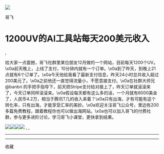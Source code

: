 ![](http://mmbiz.qpic.cn/mmbiz_png/LBrX00GQeicsQIcEZg1UMapobh9KDpNHpFI7CNXVq0Z4zQD6zVia7KGl8iacciaFNPCa3Cic1TKp4h7tYY9doIQ3eRg/300?wx_fmt=png)

哥飞

#  1200UV的AI工具站每天200美元收入

,

给大家一点震撼，哥飞社群里某位朋友12月做的一个网站，目前每天1200个UV。\x0a前天晚上，上线了支付，10分钟内就有一个订单。\x0a到了昨天，到晚上21点就有6个订单了。\x0a今天他给我看了最新支付信息，昨天24小时总共收入超过200美元了。\x0a之前他还一直觉得流量小，不愿意接支付。\x0a在社群大师兄@banbri
的手把手指导下，前天把Stripe支付给对接上了，昨天订单就滚滚来了，今天订单同样滚滚来。\x0a假设每天都有这么多的话，一个月就有6000美金了，人民币4.2万，相当于腾讯T几的收入来着？\x0a只有出海，才有可能有这个转化率，只有出海，才能享受汇率的美妙。\x0a欢迎关注哥飞公众号，里边有200多篇免费教程，跟着教程你也可以做出海网站。\x0a也可以加入哥飞的付费社群，参与更多进阶讨论，学习哥飞小课堂，更快拿到结果。

![](https://mmbiz.qpic.cn/sz_mmbiz_jpg/LBrX00GQeicvLl3EPKBQL6rx85MfibdIEkYxS6NsiclLLWjbSuL7uRhJYTia75UFCaMgldULEjrnpxvuIrHNy4ia9Lw/0?wx_fmt=jpeg)![](https://mmbiz.qpic.cn/sz_mmbiz_jpg/LBrX00GQeicvLl3EPKBQL6rx85MfibdIEkia5lKEia9zmznZuGuHnLNsaJVkuSM0tDuTBPRWicGOqLu3Oashvib6ChPQ/0?wx_fmt=jpeg)![](https://mmbiz.qpic.cn/sz_mmbiz_jpg/LBrX00GQeicvLl3EPKBQL6rx85MfibdIEkr1LOe1zPJVQXC27gJfWafTEwAiaSTCofdDicb0NqkicXeN05046hKYpWA/0?wx_fmt=jpeg)![](https://mmbiz.qpic.cn/sz_mmbiz_jpg/LBrX00GQeicvLl3EPKBQL6rx85MfibdIEkYXbxR8daWkzoC1rKgjvfZbGOhYHRBWTPWqvGU6QgRR7R6kUYJv4EmA/0?wx_fmt=jpeg)
,  ,





****



****



  收藏

